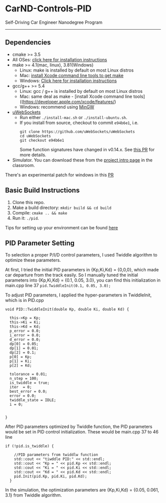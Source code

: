 # CarND-Controls-PID
Self-Driving Car Engineer Nanodegree Program

---

## Dependencies

* cmake >= 3.5
 * All OSes: [click here for installation instructions](https://cmake.org/install/)
* make >= 4.1(mac, linux), 3.81(Windows)
  * Linux: make is installed by default on most Linux distros
  * Mac: [install Xcode command line tools to get make](https://developer.apple.com/xcode/features/)
  * Windows: [Click here for installation instructions](http://gnuwin32.sourceforge.net/packages/make.htm)
* gcc/g++ >= 5.4
  * Linux: gcc / g++ is installed by default on most Linux distros
  * Mac: same deal as make - [install Xcode command line tools]((https://developer.apple.com/xcode/features/)
  * Windows: recommend using [MinGW](http://www.mingw.org/)
* [uWebSockets](https://github.com/uWebSockets/uWebSockets)
  * Run either `./install-mac.sh` or `./install-ubuntu.sh`.
  * If you install from source, checkout to commit `e94b6e1`, i.e.
    ```
    git clone https://github.com/uWebSockets/uWebSockets 
    cd uWebSockets
    git checkout e94b6e1
    ```
    Some function signatures have changed in v0.14.x. See [this PR](https://github.com/udacity/CarND-MPC-Project/pull/3) for more details.
* Simulator. You can download these from the [project intro page](https://github.com/udacity/self-driving-car-sim/releases) in the classroom.

There's an experimental patch for windows in this [PR](https://github.com/udacity/CarND-PID-Control-Project/pull/3)

## Basic Build Instructions

1. Clone this repo.
2. Make a build directory: `mkdir build && cd build`
3. Compile: `cmake .. && make`
4. Run it: `./pid`. 

Tips for setting up your environment can be found [here](https://classroom.udacity.com/nanodegrees/nd013/parts/40f38239-66b6-46ec-ae68-03afd8a601c8/modules/0949fca6-b379-42af-a919-ee50aa304e6a/lessons/f758c44c-5e40-4e01-93b5-1a82aa4e044f/concepts/23d376c7-0195-4276-bdf0-e02f1f3c665d)

## PID Parameter Setting

To selection a proper P/I/D control parameters, I used Twiddle algorithm to optimize these parameters.

At first, I tried the initial PID parameters in {Kp,Ki,Kd} = {0,0,0}, which made car departure from the track easily. So I manually tuned the initial parameters into {Kp,Ki,Kd} = {0.1, 0.05, 3.0}, you can find this initialization in main.cpp line 37 `pid.TwiddleInit(0.1, 0.05, 3.0);`

To adjust PID parameters, I applied the hyper-parameters in TwiddleInit, which is in PID.cpp  

```
void PID::TwiddleInit(double Kp, double Ki, double Kd) {
  
  this->Kp = Kp;
  this->Ki = Ki;
  this->Kd = Kd;
  p_error = 0.0;
  i_error = 0.0;
  d_error = 0.0;
  dp[0] = 0.05;
  dp[1] = 0.01;
  dp[2] = 0.1;
  p[0] = Kp;
  p[1] = Ki;
  p[2] = Kd;

  tolorance = 0.01;
  n_step = 100;
  is_twiddle = true;
  iter  = 0;
  best_error = 0.0;
  error = 0.0;
  twiddle_state = IDLE;
  i = 0;


}

```

After PID parameters optimized by Twiddle function, the PID parameters would be set in PID control initialization. These would be main.cpp 37  to  46 line

```
if (!pid.is_twiddle) {

    //PID parameters from twiddlw function
    std::cout << "tiwddle PID:" << std::endl;
    std::cout << "Kp = " << pid.Kp << std::endl;
    std::cout << "Ki = " << pid.Ki << std::endl;
    std::cout << "Kd = " << pid.Kd << std::endl;
    pid.Init(pid.Kp, pid.Ki, pid.Kd);
  }

```

In the simulation, the optimization parameters are {Kp,Ki,Kd} = {0.05, 0.061, 3.1} from Twiddle algorithm.